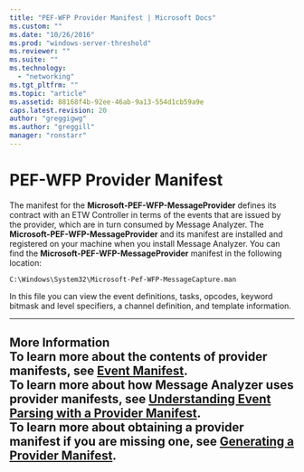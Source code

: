 ```yaml
---
title: "PEF-WFP Provider Manifest | Microsoft Docs"
ms.custom: ""
ms.date: "10/26/2016"
ms.prod: "windows-server-threshold"
ms.reviewer: ""
ms.suite: ""
ms.technology: 
  - "networking"
ms.tgt_pltfrm: ""
ms.topic: "article"
ms.assetid: 88168f4b-92ee-46ab-9a13-554d1cb59a9e
caps.latest.revision: 20
author: "greggigwg"
ms.author: "greggill"
manager: "ronstarr"
---
```

# PEF-WFP Provider Manifest
The manifest for the **Microsoft-PEF-WFP-MessageProvider** defines its contract with an ETW Controller in terms of the events that are issued by the provider, which are in turn consumed by Message Analyzer. The **Microsoft-PEF-WFP-MessageProvider** and its manifest are installed and registered on your machine when you install Message Analyzer. You can find the **Microsoft-PEF-WFP-MessageProvider** manifest in the following location:  
  
 `C:\Windows\System32\Microsoft-Pef-WFP-MessageCapture.man`  
  
 In this file you can view the event definitions, tasks, opcodes, keyword bitmask and level specifiers, a channel definition, and template information.  
  
---  
  
 **More Information**   
 **To learn more** about the contents of provider manifests, see [Event Manifest](etw-framework-conceptual-tutorial.md#BKMK_EventManifest).   
**To learn more** about how Message Analyzer uses provider manifests, see [Understanding Event Parsing with a Provider Manifest](understanding-event-parsing-with-a-provider-manifest.md).  
**To learn more** about obtaining a provider manifest if you are missing one, see [Generating a Provider Manifest](generating-a-provider-manifest.md).  
---